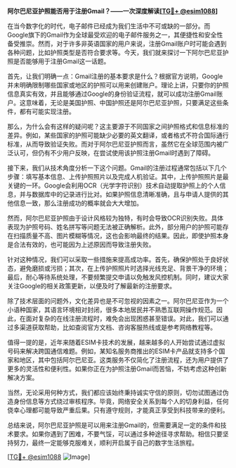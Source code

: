**阿尔巴尼亚护照能否用于注册Gmail？——一次深度解读[[TG💪+ @esim1088](https://t.me/s/esim1088)]**

在当今数字化的时代，电子邮件已经成为我们生活中不可或缺的一部分。而Google旗下的Gmail作为全球最受欢迎的电子邮件服务之一，其便捷性和安全性备受推崇。然而，对于许多非英语国家的用户来说，注册Gmail账户时可能会遇到各种问题，比如护照类型是否符合要求等。今天，我们就来探讨一下阿尔巴尼亚护照是否能够用于注册Gmail这一话题。

首先，让我们明确一点：Gmail注册的基本要求是什么？根据官方说明，Google并未明确限制哪些国家或地区的护照可以用来创建账户。理论上讲，只要你的护照信息真实有效，并且能够通过Google的身份验证流程，就可以成功注册Gmail账户。这意味着，无论是美国护照、中国护照还是阿尔巴尼亚护照，只要满足这些条件，都有可能实现注册。

那么，为什么会有这样的疑问呢？这主要源于不同国家之间护照格式和信息标准的差异。例如，某些国家的护照可能缺少必要的英文翻译，或者格式不符合国际通行标准，从而导致验证失败。而对于阿尔巴尼亚护照而言，虽然它在全球范围内被广泛认可，但仍有不少用户反映，在尝试使用该护照注册Gmail时遇到了障碍。

接下来，我们从技术角度分析一下这个问题。Gmail的注册过程通常包括以下几个步骤：填写基本信息、上传护照照片以及完成人机验证。其中，上传护照照片是最关键的一环。Google会利用OCR（光学字符识别）技术自动提取护照上的个人信息，并与数据库中的记录进行比对。如果护照信息清晰准确，且与申请人提供的其他信息一致，那么注册成功的概率就会大大增加。

然而，阿尔巴尼亚护照由于设计风格较为独特，有时会导致OCR识别失败。具体表现为护照号码、姓名拼写等问题无法被正确解析。此外，部分用户的护照可能存在扫描质量不高、图片模糊等情况，这也会影响最终的结果。因此，即使护照本身是合法有效的，也可能因为上述原因而导致注册失败。

针对这种情况，我们可以采取一些措施来提高成功率。首先，确保护照处于良好状态，避免磨损或污损；其次，在上传护照照片时选择光线充足、背景干净的环境；最后，耐心等待系统处理，不要频繁提交申请以免触发风控机制。同时，建议大家关注Google的相关政策更新，以便及时了解最新的注册要求。

除了技术层面的问题外，文化差异也是不可忽视的因素之一。阿尔巴尼亚作为一个小语种国家，其语言环境相对封闭，很多本地居民并不熟悉互联网操作规范。因此，在面对复杂的在线注册流程时，难免会出现困惑甚至错误。对此，我们可以通过多渠道获取帮助，比如查阅官方文档、咨询客服热线或是参考网络教程等。

值得一提的是，近年来随着ESIM卡技术的发展，越来越多的人开始尝试通过虚拟号码来解决跨国通信难题。例如，某知名服务商推出的ESIM卡产品就支持多个国家和地区，其中包括阿尔巴尼亚。这类服务不仅简化了注册流程，还为用户提供了更多的灵活性和便利性。如果你正在为护照注册Gmail而苦恼，不妨考虑这种创新解决方案。

当然，无论采用何种方式，我们都应该始终秉持诚实守信的原则，切勿试图通过伪造身份信息等方式绕过审核程序。毕竟，网络安全关系到每个人的切身利益，任何侥幸心理都可能导致严重后果。只有遵守规则，才能真正享受到科技带来的便利。

总结来说，阿尔巴尼亚护照是可以用来注册Gmail的，但需要满足一定的条件和技术要求。如果你遇到了困难，不要气馁，可以通过多种途径寻求帮助。相信只要坚持努力，最终一定能够克服难关，顺利开启属于自己的数字生活旅程。

[[TG💪+ @esim1088](https://t.me/s/esim1088) ![Image](https://i.postimg.cc/4NQfJmqS/Snipaste-2025-05-13-00-14-12.png)]